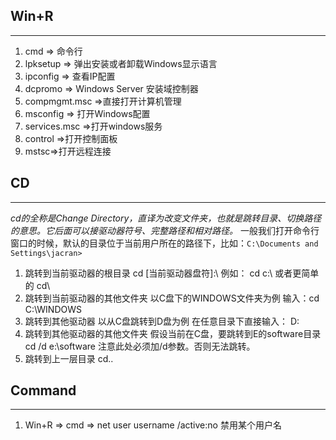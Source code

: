 ## Win+R ##
----

1. cmd => 命令行
2. lpksetup => 弹出安装或者卸载Windows显示语言
3. ipconfig => 查看IP配置
4. dcpromo => Windows Server 安装域控制器
5. compmgmt.msc =>直接打开计算机管理
6. msconfig => 打开Windows配置
7. services.msc =>打开windows服务
8. control =>打开控制面板
9. mstsc=>打开远程连接
 

## CD

----

*cd的全称是Change Directory，直译为改变文件夹，也就是跳转目录、切换路径的意思。它后面可以接驱动器符号、完整路径和相对路径。*
一般我们打开命令行窗口的时候，默认的目录位于当前用户所在的路径下，比如：`C:\Documents and Settings\jacran>`

1. 跳转到当前驱动器的根目录
    cd [当前驱动器盘符]:\ 例如： cd c:\  或者更简单的 cd\
2. 跳转到当前驱动器的其他文件夹
    以C盘下的WINDOWS文件夹为例 输入：cd C:\WINDOWS
3. 跳转到其他驱动器 
    以从C盘跳转到D盘为例 在任意目录下直接输入： D:
4. 跳转到其他驱动器的其他文件夹
    假设当前在C盘，要跳转到E的software目录 cd /d e:\software
    注意此处必须加/d参数。否则无法跳转。
5. 跳转到上一层目录
    cd..



## Command

---

1. Win+R => cmd => net user username /active:no 禁用某个用户名
 
 
 
 
 
 
 
 
 
 
 
 
 
 
 
 
 
 
 
 
 
 
 
 